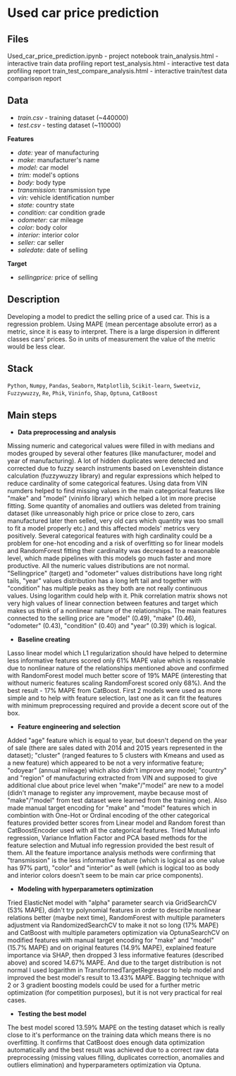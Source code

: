 # Used car price prediction

## Files

Used_car_price_prediction.ipynb - project notebook
train_analysis.html - interactive train data profiling report
test_analysis.html - interactive test data profiling report
train_test_compare_analysis.html - interactive train/test data comparison report

## Data

- *train.csv* - training dataset (~440000)
- *test.csv* - testing dataset (~110000)

**Features**
- *date:* year of manufacturing
- *make:* manufacturer's name
- *model:* car model
- *trim:* model's options
- *body:* body type
- *transmission:* transmission type
- *vin:* vehicle identification number
- *state:* country state
- *condition:* car condition grade
- *odometer:* car mileage
- *color:* body color
- *interior:* interior color
- *seller:* car seller
- *saledate:* date of selling

**Target**
- *sellingprice:* price of selling

## Description

Developing a model to predict the selling price of a used car. This is a regression problem. Using MAPE (mean percentage absolute error) as a metric, since it is easy to interpret. There is a large dispersion in different classes cars' prices. So in units of measurement the value of the metric would be less clear.

## Stack

`Python`, `Numpy`, `Pandas`, `Seaborn`, `Matplotlib`, `Scikit-learn`, `Sweetviz`, `Fuzzywuzzy`, `Re`, `Phik`, `Vininfo`, `Shap`, `Optuna`, `CatBoost`

## Main steps

- **Data preprocessing and analysis**

Missing numeric and categorical values were filled in with medians and modes grouped by several other features (like manufacturer, model and year of manufacturing). A lot of hidden duplicates were detected and corrected due to fuzzy search instruments based on Levenshtein distance calculation (fuzzywuzzy library) and regular expressions which helped to reduce cardinality of some categorical features. Using data from VIN numders helped to find missing values in the main categorical features like "make" and "model" (vininfo library) which helped a lot im more precise fitting.
Some quantity of anomalies and outliers was deleted from training dataset (like unreasonably high price or price close to zero, cars manufactured later then selled, very old cars which quantity was too small to fit a model properly etc.) and this affected models' metrics very positively. Several categorical features with high cardinality could be a problem for one-hot encoding and a risk of overfitting so for linear models and RandomForest fitting their cardinality was decreased to a reasonable level, which made pipelines with this models go much faster and more productive.
All the numeric values distributions are not normal. "Sellingprice" (target) and "odometer" values distributions have long right tails, "year" values distribution has a long left tail and together with "condition" has multiple peaks as they both are not really continuous values. Using logarithm could help with it.
Phik correlation matrix shows not very high values of linear connection between features and target which makes us think of a nonlinear nature of the relationships. The main features connected to the selling price are "model" (0.49), "make" (0.46), "odometer" (0.43), "condition" (0.40) and "year" (0.39) which is logical.

- **Baseline creating**

Lasso linear model which L1 regularization should have helped to determine less informative features scored only 61% MAPE value which is reasonable due to nonlinear nature of the relationships mentioned above and confirmed with RandomForest model much better score of 19% MAPE (interesting that without numeric features scaling RandomForest scored only 68%). And the best result - 17% MAPE from CatBoost. First 2 models were used as more simple and to help with feature selection, last one as it can fit the features with minimum preprocessing required and provide a decent score out of the box.

- **Feature engineering and selection**

Added "age" feature which is equal to year, but doesn't depend on the year of sale (there are sales dated with 2014 and 2015 years represented in the dataset); "cluster" (ranged features to 5 clusters with Kmeans and used as a new feature) which appeared to be not a very informative feature; "odoyear" (annual mileage) which also didn't improve any model; "country" and "region" of manufacturing extracted from VIN and supposed to give additional clue about price level when "make"/"model" are new to a model (didn't manage to register any improvement, maybe because most of "make"/"model" from test dataset were learned from the training one). Also made manual target encoding for "make" and "model" features which in combintion with One-Hot or Ordinal encoding of the other categorical features provided better scores from Linear model and Random forest than CatBoostEncoder used with all the categorical features. Tried Mutual info regression, Variance Inflation Factor and PCA based methods for the feature selection and Mutual info regression provided the best result of them. All the feature importance analysis methods were confirming that "transmission" is the less informative feature (which is logical as one value has 97% part), "color" and "interior" as well (which is logical too as body and interior colors doesn't seem to be main car price components).

- **Modeling with hyperparameters optimization**

Tried ElasticNet model with "alpha" parameter search via GridSearchCV (53% MAPE), didn't try polynomial features in order to describe nonlinear relations better (maybe next time), RandomForest with multiple parameters adjustment via RandomizedSearchCV to make it not so long (17% MAPE) and CatBoost with multiple parameters optimization via OptunaSearchCV on modified features with manual target encoding for "make" and "model" (15.7% MAPE) and on original features (14.9% MAPE), explained feature importance via SHAP, then dropped 3 less informative features (described above) and scored 14.67% MAPE. And due to the target distribution is not normal I used logarithm in TransformedTargetRegressor to help model and improved the best model's result to 13.43% MAPE. Bagging technique with 2 or 3 gradient boosting models could be used for a further metric optimization (for competition purposes), but it is not very practical for real cases.

- **Testing the best model**

The best model scored 13.59% MAPE on the testing dataset which is really close to it's performance on the training data which means there is no overfitting. It confirms that CatBoost does enough data optimization automatically and the best result was achieved due to a correct raw data preprocessing (missing values filling, duplicates correction, anomalies and outliers elimination) and hyperparameters optimization via Optuna. 
